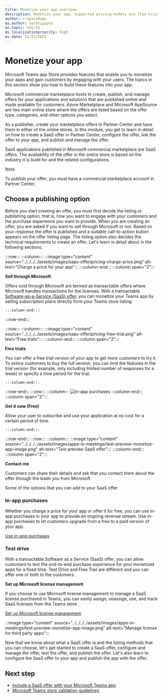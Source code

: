 ```yaml
---
title: Monetize your app overview
description: Monetize your app. Supported pricing models are free trials, in-app purchases, and include a SaaS offer with your app.
author: v-npaladugu
ms.author: surbhigupta
ms.topic: how-to
ms.localizationpriority: high 
ms.date: 11/23/2022
---
```


# Monetize your app

Microsoft Teams app Store provides features that enable you to monetize your apps and gain customers by engaging with your users. The topics in this section show you how to build these features into your app.

Microsoft commercial marketplace hosts to create, publish, and manage offers for your applications and solutions that are published online and made available for customers. Azure Marketplace and Microsoft AppSource are two main online store where the offers are listed based on the offer type, categories, and other options you select.

As a publisher, create your marketplace offers in Partner Center and have them in either of the online stores. In this module, you get to learn in detail on how to create a SaaS offer in Partner Center, configure the offer, link the offer to your app, and publish and manage the offer.

SaaS applications published in Microsoft commercial marketplace are SaaS offers. The availability of the offer in the online store is based on the industry it is build for and the related configurations.

Note

To publish your offer, you must have a commercial marketplace account in Partner Center.

## Choose a publishing option

Before you start creating an offer, you must first decide the listing or publishing option, that is, how you want to engage with your customers and the purchase experience you want to provide. When you are creating an offer, you are asked if you want to sell through Microsoft or not. Based on your response the offer is published and a suitable call-to-action button appears on the offer listing page. The listing option also decides the technical requirements to create an offer. Let's learn in detail about in the following sections.

:::row:::
    :::column:::
        :::image type="content" source="../../../../assets/images/saas-offer/pricing-charge-price.png" alt-text="Charge a price for your app":::
    :::column-end:::
    :::column span="2":::

**Sell through Microsoft**

Offers sold through Microsoft are termed as transactable offers where Microsoft handles transactions for the licenses. With a transactable [Software-as-a-Service (SaaS) offer](~/concepts/deploy-and-publish/appsource/prepare/include-saas-offer.md), you can monetize your Teams app by selling subscription plans directly from your Teams store listing.

    :::column-end:::
:::row-end:::

:::row:::
    :::column:::
     :::image type="content" source="../../../../assets/images/saas-offer/pricing-free-trial.png" alt-text="Free trials":::
    :::column-end:::
    :::column span="2":::

**Free trials**

You can offer a free trial version of your app to get more customers to try it. To entice customers to buy the full version, you can limit the features in the trial version (for example, only including limited number of responses for a week) or specify a time period for the trial.

    :::column-end:::
:::row-end:::
:::row:::
    :::column:::
        ![In-app purchases](~/assets/images/saas-offer/pricing-in-app-purchases.png)
    :::column-end:::
    :::column span="2":::

**Get it now (Free)**

Allow your user to subscribe and use your application at no cost for a certain period of time.

    :::column-end:::
:::row-end:::
:::row:::
    :::column:::
        :::image type="content" source="../../../../assets/images/apps-in-meetings/test-preview-monetize-app-image.png" alt-text="Test preview SaaS offer":::
    :::column-end:::
    :::column span="2":::

**Contact me**

Customers can share their details and ask that you contact them about the offer through the leads you from Microsoft.

Some of the options that you can add to your SaaS offer

### In-app purchases

Whether you charge a price for your app or offer it for free, you can use in-app purchases in your app to provide an ongoing revenue stream. Use in-app purchases to let customers upgrade from a free to a paid version of your app.

[Use in-app purchases](~/concepts/deploy-and-publish/appsource/prepare/in-app-purchase-flow.md)

### Test drive

With a transactable Software as a Service (SaaS) offer, you can allow customers to test the end-to-end purchase experience for your monetized apps for a fixed time. Test Drive and Free Trail are different and you can offer one or both to the customers.

**Set up Microsoft license management**

If you choose to use Microsoft license management to manage a SaaS license purchased in Teams, you can easily assign, unassign, use, and track SaaS licenses from the Teams store.

[Set up Microsoft license management](manage-third-party-apps-license.md).

:::image type="content" source="../../../../assets/images/apps-in-meetings/test-preview-monetize-app-image.png" alt-text="Manage license for third party apps":::

Now that we know about what a SaaS offer is and the listing methods that you can choose, let's get started to create a SaaS offer, configure and manage the offer, test the offer, and publish the offer. Let's also learn to configure the SaaS offer to your app and publish the app with the offer.

## Next step

* [Include a SaaS offer with your Microsoft Teams app](~/concepts/deploy-and-publish/appsource/prepare/include-saas-offer.md)
* [Microsoft Teams store validation guidelines](teams-store-validation-guidelines.md)
